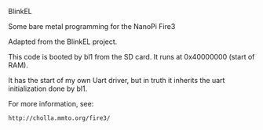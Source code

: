 BlinkEL

Some bare metal programming for the NanoPi Fire3

Adapted from the BlinkEL project.

This code is booted by bl1 from the SD card.
It runs at 0x40000000 (start of RAM).

It has the start of my own Uart driver, but in truth
it inherits the uart initialization done by bl1.

For more information, see:

    http://cholla.mmto.org/fire3/
